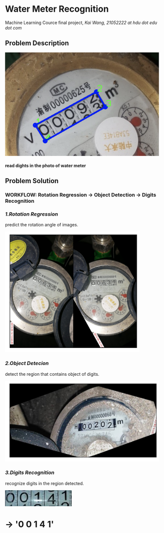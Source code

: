 # Water Meter Recognition
Machine Learning Cource final project,
*Kai Wang, 21052222 at hdu dot edu dot com*

## Problem Description
![imgs](https://github.com/iaoqian/water_meter_recognition/blob/main/IMGS/data.png)
#### read dights in the photo of water meter
## Problem Solution
### WORKFLOW:  Rotation Regression → Object Detection → Digits Recognition
### *1.Rotation Regression*
predict the rotation angle of images.

![rota_reg](https://github.com/iaoqian/water_meter_recognition/blob/main/IMGS/rota_reg.png)

### *2.Object Detecion*
detect the region that contains object of digits.

![object_detect](https://github.com/iaoqian/water_meter_recognition/blob/main/IMGS/detect.png)

### *3.Digits Recognition*
recognize digits in the region detected.

![region_seged](https://github.com/iaoqian/water_meter_recognition/blob/main/IMGS/train_seg_1.jpg)
# → '0 0 1 4 1' #

